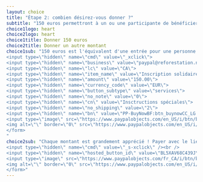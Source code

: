 ```yaml
---
layout: choice
title: "Étape 2: combien désirez-vous donner ?"
subtitle: "150 euros permettront à un ou une participante de bénéficier d'une entrée au sommet Terre des jeune. En achetant un billet solidaire, vous ferez du sommet Terre des jeunes un succès même si vous ne pouvez pas y participer!<br/><br/><strong>Pour obtenir de l'aide afin de faire un don ou pour obtenir nos informations bancaires dans le but de faire un transfert, <a class=\"underline\" href=\"http://terredesjeunes.org/contact?edit[subject]=Aide%20pour%20faire%20un%20don%20au%20sommet%20Terre%20des%20jeunes&edit[message]=J'aimerais%20de%20l'aide%20pour%20faire%20un%20don%20au%20Sommet%20Terre%20des%20jeunes%20SVP.\">contactez-nous !</a></strong><br/></br>Veuillez noter que nous ne sommes pas en mesure de fournir un reçu d'impôts."
choice1logo: heart
choice2logo: heart
choice1title: Donner 150 euros
choice2title: Donner un autre montant
choice1sub: "150 euros est l'équivalent d'une entrée pour une personne. Payer avec le lien ci-dessous ou <a class=\"underline\"  href=\"http://terredesjeunes.org/contact?edit[subject]=informations%20western%20union%20SVP&edit[message]=J'aimerais%20payer%20directement%20par%20Western%20Union--SVP%20me%20fournir%20les%20informations%20pour%20ce%20faire,%20merci.\">contactez-nous pour savoir comment payer par Western Union.</a><br/><br/><form action=\"https://www.paypal.com/cgi-bin/webscr\" method=\"post\" target=\"_top\">
<input type=\"hidden\" name=\"cmd\" value=\"_xclick\">
<input type=\"hidden\" name=\"business\" value=\"paypal@reforestation.net\">
<input type=\"hidden\" name=\"lc\" value=\"CA\">
<input type=\"hidden\" name=\"item_name\" value=\"Inscription solidaire\">
<input type=\"hidden\" name=\"amount\" value=\"150.00\">
<input type=\"hidden\" name=\"currency_code\" value=\"EUR\">
<input type=\"hidden\" name=\"button_subtype\" value=\"services\">
<input type=\"hidden\" name=\"no_note\" value=\"0\">
<input type=\"hidden\" name=\"cn\" value=\"Insctructions spéciales\">
<input type=\"hidden\" name=\"no_shipping\" value=\"2\">
<input type=\"hidden\" name=\"bn\" value=\"PP-BuyNowBF:btn_buynowCC_LG.gif:NonHosted\">
<input type=\"image\" src=\"https://www.paypalobjects.com/en_US/i/btn/btn_buynowCC_LG.gif\" border=\"0\" name=\"submit\" alt=\"PayPal - The safer, easier way to pay online!\">
<img alt=\"\" border=\"0\" src=\"https://www.paypalobjects.com/en_US/i/scr/pixel.gif\" width=\"1\" height=\"1\">
</form>
"
choice2sub: "Chaque montant est grandement apprécié ! Payer avec le lien ci-dessous ou <a class=\"underline\" href=\"http://terredesjeunes.org/contact?edit[subject]=informations%20western%20union%20SVP&edit[message]=J'aimerais%20payer%20directement%20par%20Western%20Union--SVP%20me%20fournir%20les%20informations%20pour%20ce%20faire,%20merci.\">contactez-nous pour savoir comment payer par Western Union.</a><br/><br/><form action=\"https://www.paypal.com/cgi-bin/webscr\" method=\"post\">
<input type=\"hidden\" name=\"cmd\" value=\"_s-xclick\" /><br />
<input type=\"hidden\" name=\"hosted_button_id\" value=\"BL5XAV68C439J\" /><br />
<input type=\"image\" src=\"https://www.paypalobjects.com/fr_CA/i/btn/btn_donateCC_LG.gif\" border=\"0\" name=\"submit\" alt=\"PayPal - la solution de paiement en ligne la plus simple et la plus sécurisée !\" /><br />
<img alt=\"\" border=\"0\" src=\"https://www.paypalobjects.com/en_US/i/scr/pixel.gif\" width=\"1\" height=\"1\" /><br />
</form>"
---
```



